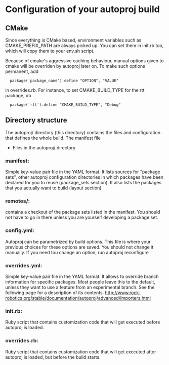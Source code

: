 # Configuration of your autoproj build

## CMake
Since everything is CMake based, environment variables such as
CMAKE_PREFIX_PATH are always picked up. You can set them
in init.rb too, which will copy them to your env.sh script.

Because of cmake's aggressive caching behaviour, manual options
given to cmake will be overriden by autoproj later on. To make
such options permanent, add

```
  package('package_name').define "OPTION", "VALUE"
```

in overrides.rb. For instance, to set CMAKE_BUILD_TYPE for the rtt
package, do
```
  package('rtt').define "CMAKE_BUILD_TYPE", "Debug"
```

## Directory structure

The autoproj/ directory (this directory) contains the files and configuration
that defines the whole build. The manifest file

- Files in the autoproj/ directory

### manifest:
  Simple key-value pair file in the YAML format. It lists sources for "package
  sets", other autoproj configuration directories in which packages have been
  declared for you to reuse (package_sets section). It also lists the packages
  that you actually want to build (layout section)

### remotes/:
  contains a checkout of the package sets listed in the manifest. You should not
  have to go in there unless you are yourself developing a package set.

### config.yml:
  Autoproj can be parametrized by build options. This file is where your
  previous choices for these options are saved. You should not change it manually.
  If you need tou change an option, run
    autoproj reconfigure

### overrides.yml:
  Simple key-value pair file in the YAML format.  It allows to override branch
  information for specific packages.  Most people leave this to the default,
  unless they want to use a feature from an experimental branch. See the following
  page for a description of its contents.
    http://www.rock-robotics.org/stable/documentation/autoproj/advanced/importers.html

### init.rb:
  Ruby script that contains customization code that will get executed before
  autoproj is loaded.

### overrides.rb: 
  Ruby script that contains customization code that will get executed after
  autoproj is loaded, but before the build starts.

